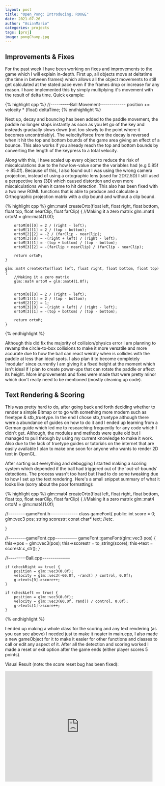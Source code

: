 ```yaml
---
layout: post
title: "Open_Pong: Introducing; ROUGE"
date: 2021-07-26
author: "AsianMario"
categories: projects
tags: [proj]
image: pongChamp.jpg
---
```


## Improvements & Fixes

For the past week I have been working on fixes and improvements to the game which I will explain in-depth. First up, all objects move at deltatime (the time in between frames) which allows all the object movements to still get calculated at the stated pace even if the frames drop or increase for any reason. I have implemented this by simply multiplying it's movement with the result of delta time. Quick example:

{% highlight cpp %}
//----------Ball Movement-------------
position += velocity \* (float) deltaTime;
{% endhighlight %}

Next up, decay and bouncing has been added to the paddle movement, the paddle no longer stops instantly as soon as you let go of the key and insteads gradually slows down (not too slowly to the point where it becomes uncontrolably). The velocity/force from the decay is reversed when it hit the top and bottom bounds of the game area giving an effect of a bounce. This also works if you already reach the top and bottom bounds by converting the length of the keypress to a total velocity.

Along with this, I have scaled up every object to reduce the risk of miscalculations due to the how low-value some the variables had (e.g 0.85f -> 85.0f). Because of this, I also found out I was using the wrong camera projection, instead of using a ortographic lens (used for 2D/2.5D) I still used a perspective lens (3D) which caused distortion and even more miscalculations when it came to hit detection. This also has been fixed with a two new ROML functions that is able to produce and calculate a Orthographic projection matrix with a clip bound and without a clip bound.

{% highlight cpp %}
glm::mat4 createOrto(float left, float right, float bottom, float top, float nearClip, float farClip) {
//Making it a zero matrix
glm::mat4 ortoM = glm::mat4(1.0f);

    	ortoM[0][0] = 2 / (right - left);
    	ortoM[1][1] = 2 / (top - bottom);
    	ortoM[2][2] = -2 / (farClip - nearClip);
    	ortoM[3][0] = -(right + left) / (right - left);
    	ortoM[3][1] = -(top + bottom) / (top - bottom);
    	ortoM[3][2] = -(farClip + nearClip) / (farClip - nearClip);

    	return ortoM;
    }

    glm::mat4 createOrto(float left, float right, float bottom, float top) {
    	//Making it a zero matrix
    	glm::mat4 ortoM = glm::mat4(1.0f);


    	ortoM[0][0] = 2 / (right - left);
    	ortoM[1][1] = 2 / (top - bottom);
    	ortoM[2][2] = 1;
    	ortoM[3][0] = -(right + left) / (right - left);
    	ortoM[3][1] = -(top + bottom) / (top - bottom);

    	return ortoM;
    }

{% endhighlight %}

Although this did fix the majority of collision/physics error I am planning to revamp the circle-to-box collisions to make it more versatile and more accurate due to how the ball can react weirdly when is collides with the paddle at less than ideal spots. I also plan it to become completely 'modular' since currently I am giving it a fixed height at the moment which isn't ideal if I plan to create power-ups that can rotate the paddle or affect its height. More improvements and fixes were made that were pretty minor which don't really need to be mentioned (mostly cleaning up code).

## Text Rendering & Scoring

This was pretty hard to do, after going back and forth deciding whether to render a simple Bitmap or to go with something more modern such as freetype & stb_truetype. In the end I chose stb_truetype although there were a abundance of guides on how to do it and I ended up learning from a German guide which led me to researching frequently for any code which I didn't get. Although, the modules and methods were quite old but I managed to pull through by using my current knowledge to make it work. Also due to the lack of truetype guides or tutorials on the internet that are easily available I plan to make one soon for anyone who wants to render 2D text in OpenGL.

After sorting out everything and debugging I started making a scoring system which depended if the ball had triggered out of the 'out-of-bounds' detections. The process wasn't too hard but I had to do some tweaking due to how I set up the text rendering. Here's a small snippet summary of what it looks like (sorry about the poor formatting):

{% highlight cpp %}
glm::mat4 createOrto(float left, float right, float bottom, float top, float nearClip, float farClip) {
//Making it a zero matrix
glm::mat4 ortoM = glm::mat4(1.0f);

//---------gameFont.h--------------
class gameFont{
public:
int score = 0;
glm::vec3 pos;
string scorestr;
const char\* text;
//etc.

}

//---------gameFont.cpp-----------
gameFont::gameFont(glm::vec3 pos) {
this->pos = glm::vec3(pos);
this->scorestr = to_string(score);
this->text = scorestr.c_str();
}

//---------Ball.cpp--------------

    if (checkRight == true) {
    	position = glm::vec3(0.0f);
    	velocity = glm::vec3(-60.0f, -rand() / control, 0.0f);
    	g->texts[0]->score++;
    }

    if (checkLeft == true) {
    	position = glm::vec3(0.0f);
    	velocity = glm::vec3(60.0f, rand() / control, 0.0f);
    	g->texts[1]->score++;
    }

{% endhighlight %}

I ended up making a whole class for the scoring and any text rendering (as you can see above) I needed just to make it neater in main.cpp, I also made a new gameObject for it to make it easier for other functions and classes to call or edit any aspect of it. After all the detection and scoring worked I made a reset or exit option after the game ends (either player scores 5 points).

Visual Result (note: the score reset bug has been fixed):

<iframe width="480" height="360" src="https://www.youtube.com/embed/CZx2U4x7I-8" title="YouTube video player" frameborder="0" allow="accelerometer; autoplay; clipboard-write; encrypted-media; gyroscope; picture-in-picture" allowfullscreen></iframe>
